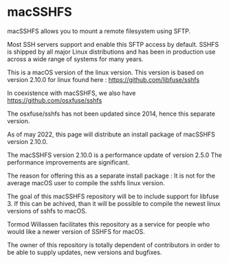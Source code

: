 # macSSHFS

macSSHFS allows you to mount a remote filesystem using SFTP. 

Most SSH servers support and enable this SFTP access by default.
SSHFS is shipped by all major Linux distributions and has been in production use across a wide range of systems for many years.

This is a macOS version of the linux version. 
This version is based on version 2.10.0 for linux found here :
https://github.com/libfuse/sshfs

In coexistence with macSSHFS, we also have 
https://github.com/osxfuse/sshfs

The osxfuse/sshfs has not been updated since 2014, hence this separate version.

As of may 2022, this page will distribute an install package of
macSSHFS version 2.10.0.

The macSSHFS version 2.10.0 is a performance update of version 2.5.0
The performance improvements are significant.

The reason for offering this as a separate install package : It is not for the average macOS user to compile the sshfs linux version.

The goal of this macSSHFS repository will be to include support for libfuse 3.
If this can be achived, than it will be possible to compile the newest linux versions of sshfs to macOS.

Tormod Willassen facilitates this repository as a service for people who would like a newer version of SSHFS for macOS.

The owner of this repository is totally dependent of contributors in order to be able to supply updates, new versions
and bugfixes. 




